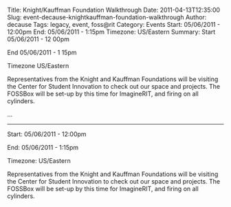 Title: Knight/Kauffman Foundation Walkthrough
Date: 2011-04-13T12:35:00
Slug: event-decause-knightkauffman-foundation-walkthrough
Author: decause
Tags: legacy, event, foss@rit
Category: Events
Start: 05/06/2011 - 12:00pm
End: 05/06/2011 - 1:15pm
Timezone: US/Eastern
Summary: 
	Start  05/06/2011 - 12 00pm

End  05/06/2011 - 1 15pm

Timezone  US/Eastern

Representatives from the Knight and Kauffman Foundations will be visiting the
Center for Student Innovation to check out our space and projects. The FOSSBox
will be set-up by this time for ImagineRIT, and firing on all cylinders.

 ... 

---
Start: 05/06/2011 - 12:00pm

End: 05/06/2011 - 1:15pm

Timezone: US/Eastern

Representatives from the Knight and Kauffman Foundations will be visiting the
Center for Student Innovation to check out our space and projects. The FOSSBox
will be set-up by this time for ImagineRIT, and firing on all cylinders.

